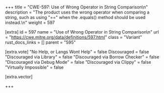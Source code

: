 +++
title = "CWE-597: Use of Wrong Operator in String Comparison\n"
description = "The product uses the wrong operator when comparing a string, such as using \"==\" when the .equals() method should be used instead.\n"
weight = 597

[extra]
id = 597
name = "Use of Wrong Operator in String Comparison\n"
url = "https://cwe.mitre.org/data/definitions/597.html"
class = "Variant"
rust_docs_links = []
parent = "595"

[extra.vote]
"No Help, or Langs Wont Help" = false
Discouraged = false
"Discouraged via Library" = false
"Discouraged via Borrow Checker" = false
"Discouraged via Debug Mode" = false
"Discouraged via Clippy" = false
"Virtually Impossible" = false

[extra.vector]

+++